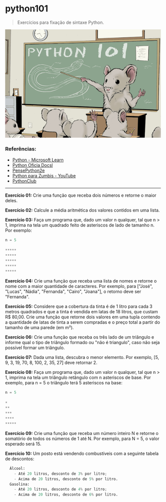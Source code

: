 # python101

> Exercícios para fixação de sintaxe Python.

<p align=center>
  <img src="./assets/python.png">
</p>

### Referências:
- [Python - Microsoft Learn](https://docs.microsoft.com/pt-br/learn/paths/python-language/)
- [Python Oficia Docsl](https://docs.python.org/pt-br/3/tutorial/index.html)
- [PensePython2e](https://penseallen.github.io/PensePython2e/01-jornada.html)
- [Python para Zumbis - YouTube](https://www.youtube.com/c/PythonparaZumbis/playlists)
- [PythonClub](http://pythonclub.com.br/)

<hr>

**Exercício 01:** Crie uma função que receba dois números e retorne o maior deles.

**Exercício 02:** Calcule a média aritmética dos valores contidos em uma lista.

**Exercício 03:** Faça um programa que, dado um valor n qualquer, tal que n > 1, imprima na tela um quadrado feito de asteriscos de lado de tamanho n. Por exemplo:
```python
n = 5

*****
*****
*****
*****
*****
```

**Exercício 04:** Crie uma função que receba uma lista de nomes e retorne o nome com a maior quantidade de caracteres. Por exemplo, para ["José", "Lucas", "Nádia", "Fernanda", "Cairo", "Joana"], o retorno deve ser "Fernanda".

**Exercício 05:** Considere que a cobertura da tinta é de 1 litro para cada 3 metros quadrados e que a tinta é vendida em latas de 18 litros, que custam R$ 80,00. Crie uma função que retorne dois valores em uma tupla contendo a quantidade de latas de tinta a serem compradas e o preço total a partir do tamanho de uma parede (em m²).

**Exercício 06:** Crie uma função que receba os três lado de um triângulo e informe qual o tipo de triângulo formado ou "não é triangulo", caso não seja possível formar um triângulo.

**Exercício 07:** Dada uma lista, descubra o menor elemento. Por exemplo, [5, 9, 3, 19, 70, 8, 100, 2, 35, 27] deve retornar 2.

**Exercício 08:** Faça um programa que, dado um valor n qualquer, tal que n > 1, imprima na tela um triângulo retângulo com n asteriscos de base. Por exemplo, para n = 5 o triângulo terá 5 asteriscos na base:
```python
n = 5

*
**
***
****
*****
```

**Exercício 09:** Crie uma função que receba um número inteiro N e retorne o somatório de todos os números de 1 até N. Por exemplo, para N = 5, o valor esperado será 15.


**Exercício 10:** Um posto está vendendo combustíveis com a seguinte tabela de descontos:
```python
  Álcool:
    - Até 20 litros, desconto de 3% por litro;
    - Acima de 20 litros, desconto de 5% por litro.
  Gasolina:
    - Até 20 litros, desconto de 4% por litro;
    - Acima de 20 litros, desconto de 6% por litro.
```
